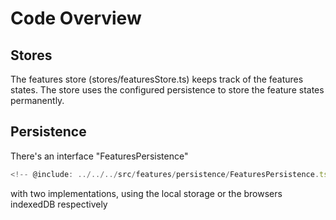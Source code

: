# Code Overview

## Stores

The features store (stores/featuresStore.ts) keeps track of the features states. The store uses the configured
persistence to store the feature states permanently.

## Persistence

There's an interface "FeaturesPersistence"

```typescript
<!-- @include: ../../../src/features/persistence/FeaturesPersistence.ts -->
```

with two implementations, using the local storage or the browsers indexedDB respectively
